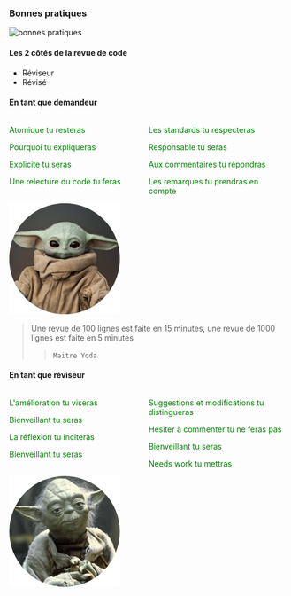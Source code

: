 ### Bonnes pratiques
![bonnes pratiques](https://images.cdn3.buscalibre.com/fit-in/360x360/10/fb/10fb170d7732b7dca25ebb81ded2572d.jpg)

#### Les 2 côtés de la revue de code
* Réviseur
* Révisé

#### En tant que demandeur
<div style="display: inline">
    <div style="width:50%; display: inline-block; float:left;">
        <p class="fragment" align="left">
            <span align="left" style="color: green">Atomique tu resteras</span>
        </p>
        <p class="fragment" align="left">
            <span align="left" style="color: green">Pourquoi tu expliqueras</span>
        </p>
        <p class="fragment" align="left">
            <span align="left" style="color: green">Explicite tu seras</span>
        </p>
        <p class="fragment" align="left">
            <span align="left" style="color: green">Une relecture du code tu feras</span>
        </p>
    </div>
    <div style="width: 50%; display: inline-block;">
        <p class="fragment" align="left">
            <span align="left" style="color: green">Les standards tu respecteras</span>
        </p>
        <p class="fragment" align="left">
            <span align="left" style="color: green">Responsable tu seras</span>
        </p>
        <p class="fragment" align="left">
            <span align="left" style="color: green">Aux commentaires tu répondras</span>
        </p>
        <p class="fragment" align="left">
            <span align="left" style="color: green">Les remarques tu prendras en compte</span>
        </p>
    </div>
</div>
<!-- .element: style="font-size:70%;" -->
<img style="vertical-align: left;" width="200" height="200" src="revue-code/assets/baby_yoda.png">

> Une revue de 100 lignes est faite en 15 minutes, une revue de 1000 lignes est faite en 5 minutes
>
>> `Maitre Yoda`

#### En tant que réviseur
<div style="display: inline">
    <div style="width:50%; display: inline-block; float:left;">
        <p class="fragment" align="left">
            <span align="left" style="color: green">L'amélioration tu viseras</span>
        </p>
        <p class="fragment" align="left">
            <span align="left" style="color: green">Bienveillant tu seras</span>
        </p>
        <p class="fragment" align="left">
            <span align="left" style="color: green">La réflexion tu inciteras</span>
        </p>
        <p class="fragment" align="left">
            <span align="left" style="color: green">Bienveillant tu seras</span>
        </p>
    </div>
    <div style="width: 50%; display: inline-block;">
        <p class="fragment" align="left">
            <span align="left" style="color: green">Suggestions et modifications tu distingueras</span>
        </p>
        <p class="fragment" align="left">
            <span align="left" style="color: green">Hésiter à commenter tu ne feras pas</span>
        </p>
        <p class="fragment" align="left">
            <span align="left" style="color: green">Bienveillant tu seras</span>
        </p>
        <p class="fragment" align="left">
            <span align="left" style="color: green">Needs work tu mettras</span>
        </p>
    </div>
</div>
<!-- .element: style="font-size:70%;" -->
<img style="vertical-align: middle;" width="200" height="200" src="revue-code/assets/yoda.png">